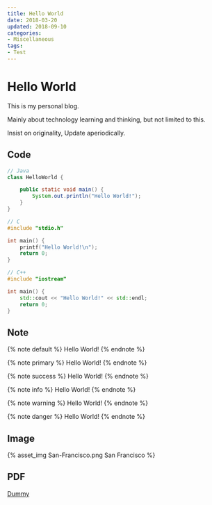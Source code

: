 ```yaml
---
title: Hello World
date: 2018-03-20
updated: 2018-09-10
categories:
- Miscellaneous
tags:
- Test
---
```

# Hello World

This is my personal blog.

Mainly about technology learning and thinking, but not limited to this.

Insist on originality, Update aperiodically.

<!-- more -->

## Code

``` Java
// Java
class HelloWorld {

    public static void main() {
        System.out.println("Hello World!");
    }
}
```

``` C
// C
#include "stdio.h"

int main() {
    printf("Hello World!\n");
    return 0;
}
```

``` C++
// C++
#include "iostream"

int main() {
    std::cout << "Hello World!" << std::endl;
    return 0;
}
```

## Note

{% note default %} Hello World! {% endnote %}

{% note primary %} Hello World! {% endnote %}

{% note success %} Hello World! {% endnote %}

{% note info %} Hello World! {% endnote %}

{% note warning %} Hello World! {% endnote %}

{% note danger %} Hello World! {% endnote %}

## Image

{% asset_img San-Francisco.png San Francisco %}

## PDF

[Dummy](https://www.w3.org/WAI/ER/tests/xhtml/testfiles/resources/pdf/dummy.pdf)

